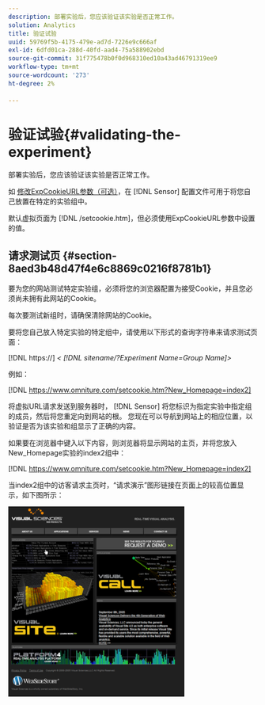 ```yaml
---
description: 部署实验后，您应该验证该实验是否正常工作。
solution: Analytics
title: 验证试验
uuid: 59769f5b-4175-479e-ad7d-7226e9c666af
exl-id: 6dfd01ca-288d-40fd-aad4-75a588902ebd
source-git-commit: 31f775478b0f0d968310ed10a43ad46791319ee9
workflow-type: tm+mt
source-wordcount: '273'
ht-degree: 2%

---
```


# 验证试验{#validating-the-experiment}

部署实验后，您应该验证该实验是否正常工作。

如 [修改ExpCookieURL参数（可选）](../../home/c-undst-ctrld-exp/t-en-ctrld-exp/c-mod-expckurl-prm.md#concept-215bf86bab4e4ec0b0cc803ec48a8fcf)，在 [!DNL Sensor] 配置文件可用于将您自己放置在特定的实验组中。

默认虚拟页面为 [!DNL /setcookie.htm]，但必须使用ExpCookieURL参数中设置的值。

## 请求测试页 {#section-8aed3b48d47f4e6c8869c0216f8781b1}

要为您的网站测试特定实验组，必须将您的浏览器配置为接受Cookie，并且您必须尚未拥有此网站的Cookie。

每次要测试新组时，请确保清除网站的Cookie。

要将您自己放入特定实验的特定组中，请使用以下形式的查询字符串来请求测试页面：

[!DNL https://] *&lt; [!DNL sitename/?Experiment Name=Group Name]>*

例如：

[!DNL https://www.omniture.com/setcookie.htm?New_Homepage=index2]

将虚拟URL请求发送到服务器时， [!DNL Sensor] 将您标识为指定实验中指定组的成员，然后将您重定向到网站的根。 您现在可以导航到网站上的相应位置，以验证是否为该实验和组显示了正确的内容。

如果要在浏览器中键入以下内容，则浏览器将显示网站的主页，并将您放入New_Homepage实验的index2组中：

[!DNL https://www.omniture.com/setcookie.htm?New_Homepage=index2]

当index2组中的访客请求主页时，“请求演示”图形链接在页面上的较高位置显示，如下图所示：

![](assets/TestPage.png)
